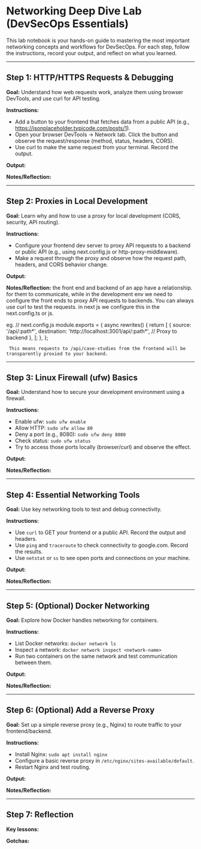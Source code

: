 # Networking Deep Dive Lab (DevSecOps Essentials)

This lab notebook is your hands-on guide to mastering the most important networking concepts and workflows for DevSecOps. For each step, follow the instructions, record your output, and reflect on what you learned.

---

## Step 1: HTTP/HTTPS Requests & Debugging
**Goal:** Understand how web requests work, analyze them using browser DevTools, and use curl for API testing.

**Instructions:**
- Add a button to your frontend that fetches data from a public API (e.g., https://jsonplaceholder.typicode.com/posts/1).
- Open your browser DevTools → Network tab. Click the button and observe the request/response (method, status, headers, CORS).
- Use curl to make the same request from your terminal. Record the output.

**Output:**

**Notes/Reflection:**

---

## Step 2: Proxies in Local Development
**Goal:** Learn why and how to use a proxy for local development (CORS, security, API routing).

**Instructions:**
- Configure your frontend dev server to proxy API requests to a backend or public API (e.g., using next.config.js or http-proxy-middleware).
- Make a request through the proxy and observe how the request path, headers, and CORS behavior change.

**Output:**

**Notes/Reflection:**
the front end and backend of an app have a relationship. for them to communicate, while in the development env we need to configure the front ends to proxy API requests to backends. You can always use curl to test the requests. in next js we configure this in the next.config.ts or js. 

eg.   // next.config.js
     module.exports = {
       async rewrites() {
         return [
           {
             source: '/api/:path*',
             destination: 'http://localhost:3001/api/:path*', // Proxy to backend
           },
         ];
       },
     };

     This means requests to /api/case-studies from the frontend will be transparently proxied to your backend.

---

## Step 3: Linux Firewall (ufw) Basics
**Goal:** Understand how to secure your development environment using a firewall.

**Instructions:**
- Enable ufw: `sudo ufw enable`
- Allow HTTP: `sudo ufw allow 80`
- Deny a port (e.g., 8080): `sudo ufw deny 8080`
- Check status: `sudo ufw status`
- Try to access those ports locally (browser/curl) and observe the effect.

**Output:**

**Notes/Reflection:**

---

## Step 4: Essential Networking Tools
**Goal:** Use key networking tools to test and debug connectivity.

**Instructions:**
- Use `curl` to GET your frontend or a public API. Record the output and headers.
- Use `ping` and `traceroute` to check connectivity to google.com. Record the results.
- Use `netstat` or `ss` to see open ports and connections on your machine.

**Output:**

**Notes/Reflection:**

---

## Step 5: (Optional) Docker Networking
**Goal:** Explore how Docker handles networking for containers.

**Instructions:**
- List Docker networks: `docker network ls`
- Inspect a network: `docker network inspect <network-name>`
- Run two containers on the same network and test communication between them.

**Output:**

**Notes/Reflection:**

---

## Step 6: (Optional) Add a Reverse Proxy
**Goal:** Set up a simple reverse proxy (e.g., Nginx) to route traffic to your frontend/backend.

**Instructions:**
- Install Nginx: `sudo apt install nginx`
- Configure a basic reverse proxy in `/etc/nginx/sites-available/default`.
- Restart Nginx and test routing.

**Output:**

**Notes/Reflection:**

---

## Step 7: Reflection
**Key lessons:**

**Gotchas:** 